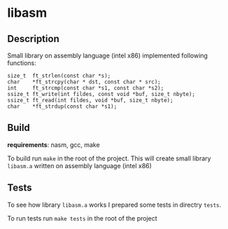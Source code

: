 # libasm

## Description
Small library on assembly language (intel x86)
implemented following functions:
```
size_t	ft_strlen(const char *s);
char	*ft_strcpy(char * dst, const char * src);
int		ft_strcmp(const char *s1, const char *s2);
ssize_t	ft_write(int fildes, const void *buf, size_t nbyte);
ssize_t	ft_read(int fildes, void *buf, size_t nbyte);
char	*ft_strdup(const char *s1);
```

## Build
**requirements**: nasm, gcc, make

To build run `make` in the root of the project. This will create small library `libasm.a` written on assembly language (intel x86)

## Tests
To see how library `libasm.a` works I prepared some tests in directry `tests`.

To run tests run `make tests` in the root of the project
